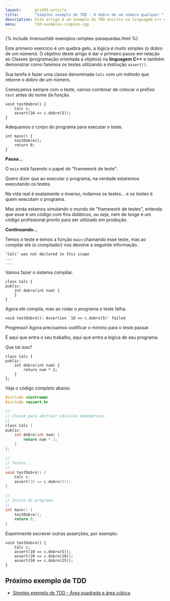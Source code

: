 ```yaml
---
layout:      grid93-article
title:       "Simples exemplo de TDD - O dobro de um número qualquer "
description: Este artigo é um exemplo de TDD escrito na linguagem C++ onde nosso objetivo é criar uma pequena classe, portanto faremos uso de OOP, contendo um único método que nos informe o dobro de um número qualquer
menu:        tdd-exemplos-simples-cpp
---
```


{% include /menus/tdd-exemplos-simples-paraquedas.html %}

Este primeiro exercício é um quebra gelo, a lógica é muito simples (o dobro de um número). O objetivo deste artigo é
dar o primeiro passo em relação as Classes (programação orientada a objetos) na __linguagem C++__ e também demonstrar 
como faremos os testes utilizando a instrução `assert()`.

Sua tarefa é fazer uma classe denominada `Calc` com um método que retorne o dobro de um número.

Começamos sempre com o teste, vamos combinar de colocar o prefixo `test` antes do nome da função.

    void testDobro() {
        Calc c;
        assert(10 == c.dobro(5));
    }

Adequamos o corpo do programa para executar o teste.

    int main() {
        testDobro();
        return 0;
    }

__Pausa...__

O `main` está fazendo o papel do "framework de teste".

Quero dizer que ao executar o programa, na verdade estaremos executando os testes.

Na vida real é exatamente o inverso, rodamos os testes... e os testes é quem executam o programa.

Mas ainda estamos simulando o mundo de "framework de testes", entenda que esse é um código com fins didáticos, ou seja,
nem de longe é um código profissional pronto para ser utilizado em produção.

__Continuando...__

Temos o teste e temos a função `main` chamando esse teste, mas ao compilar ele (o compilador) nos devolve a seguinte
informação.

    ‘Calc’ was not declared in this scope
    ...
    ...

Vamos fazer o sistema compilar.

    class Calc {
    public:
        int dobro(int num) {
        }
    }

Agora ele compila, mas ao rodar o programa o teste falha.

    void testDobro(): Assertion `10 == c.dobro(5)' failed

Progresso! Agora precisamos codificar o mínimo para o teste passar.

É aqui que entra o seu trabalho, aqui que entra a lógica de seu programa.

Que tal isso?

    class Calc {
    public:
        int dobro(int num) {
            return num * 2;
        }
    };

Veja o código completo abaixo.

```c
#include <iostream>
#include <assert.h>

//
// Classe para abstrair cálculos matemáticos
//
class Calc {
public:
    int dobro(int num) {
        return num * 2;
    }
};

//
// Testes...
//
void testDobro() {
    Calc c;
    assert(10 == c.dobro(5));
}

//
// Início do programa
//
int main() {
    testDobro();
    return 0;
}
```


Experimente escrever outras asserções, por exemplo:

    void testDobro() {
        Calc c;
        assert(10 == c.dobro(5));
        assert(20 == c.dobro(10));
        assert(50 == c.dobro(25));
    }




Próximo exemplo de TDD
---

- [Simples exemplo de TDD - Área quadrada e área cúbica](/tdd/exemplo-tdd-area-quadra-cubo/)